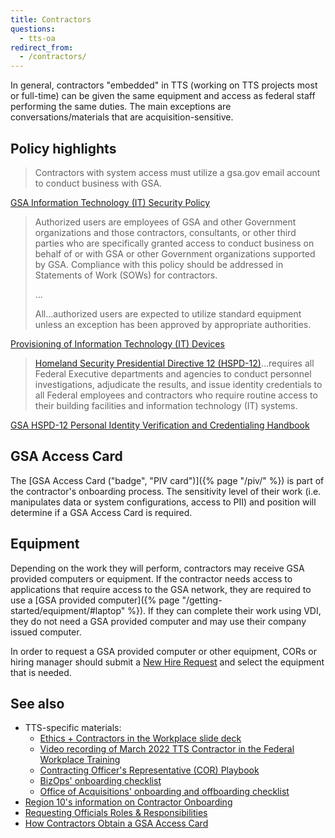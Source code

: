 ```yaml
---
title: Contractors
questions:
  - tts-oa
redirect_from:
  - /contractors/
---
```


In general, contractors "embedded" in TTS (working on TTS projects most or
full-time) can be given the same equipment and access as federal staff
performing the same duties. The main exceptions are conversations/materials that
are acquisition-sensitive.

## Policy highlights

> Contractors with system access must utilize a gsa.gov email account to conduct
> business with GSA.

[GSA Information Technology (IT) Security Policy](https://www.gsa.gov/cdnstatic/CIO_2100.1J_CHGE_1_GSA_Information_Technology_%28IT%29_Security_Policy_%28Posted_Version_4-28-2016%29.pdf#page=65)

> Authorized users are employees of GSA and other Government organizations and
> those contractors, consultants, or other third parties who are specifically
> granted access to conduct business on behalf of or with GSA or other
> Government organizations supported by GSA. Compliance with this policy should
> be addressed in Statements of Work (SOWs) for contractors.
>
> …
>
> All…authorized users are expected to utilize standard equipment unless an
> exception has been approved by appropriate authorities.

[Provisioning of Information Technology (IT) Devices](<https://www.gsa.gov/directive/provisioning-of-information-technology-(it)-devices>)

> [Homeland Security Presidential Directive 12 (HSPD-12)](https://www.dhs.gov/homeland-security-presidential-directive-12)…requires
> all Federal Executive departments and agencies to conduct personnel
> investigations, adjudicate the results, and issue identity credentials to all
> Federal employees and contractors who require routine access to their building
> facilities and information technology (IT) systems.

[GSA HSPD-12 Personal Identity Verification and Credentialing Handbook](https://www.gsa.gov/cdnstatic/CIO_P_2181.1_Homeland_Security_Presidential_Directive-12_Personal_Identity_Verification_and_Credentialing_-_10-20-08%29_%28Revised_10-5-2015%29.pdf#page=5)

## GSA Access Card

The [GSA Access Card ("badge", "PIV card")]({% page "/piv/" %}) is part of the
contractor's onboarding process. The sensitivity level of their work (i.e.
manipulates data or system configurations, access to PII) and position will
determine if a GSA Access Card is required.

## Equipment

Depending on the work they will perform, contractors may receive GSA provided
computers or equipment. If the contractor needs access to applications that
require access to the GSA network, they are required to use a [GSA provided
computer]({% page "/getting-started/equipment/#laptop" %}). If they can complete
their work using VDI, they do not need a GSA provided computer and may use their
company issued computer.

In order to request a GSA provided computer or other equipment, CORs or hiring
manager should submit a
[New Hire Request](https://gsa.servicenowservices.com/sp?id=sc_cat_item_guide&sys_id=e671d1cbf8d8f000ce3de67bda527188&sysparm_category=3b29165b7cec0100a6e757fe35f45f6c)
and select the equipment that is needed.

## See also

- TTS-specific materials:
  - [Ethics + Contractors in the Workplace slide deck](https://docs.google.com/presentation/d/1X74B0ZX0yrFxY1ywmC4_EvcZiEQi_97uZ1FUcJPcBUU/edit#slide=id.gf0514cfed4_7_0)
  - [Video recording of March 2022 TTS Contractor in the Federal Workplace Training](https://drive.google.com/file/d/1qNkbmo1G4fbdirF6N26kakrWRV0I9z-n/view?ts=622a73da)
  - [Contracting Officer's Representative (COR) Playbook](https://docs.google.com/document/d/14xOFvIGwlG0Gbd52o1D4AyJ52RqzHpX91nfEYJKu5qQ/edit)
  - [BizOps' onboarding checklist](https://docs.google.com/spreadsheets/d/1w0WSTUT0l7q19mAI6c2QCIpCFs0Cei4eukaiiRBTbRA/edit#gid=710529923)
  - [Office of Acquisitions' onboarding and offboarding checklist](https://docs.google.com/spreadsheets/d/1-RHrM2K-oupQ-wdQp5dhU6M1UtbiM2fj9kY3fGikQSg/edit#gid=0)
- [Region 10's information on Contractor Onboarding](https://insite.gsa.gov/locations/region-10/about-us/regional-staff-offices/office-of-mission-assurance-oma/contractor-hspd12-processing/contractor-onboarding-oma-r10)
- [Requesting Officials Roles & Responsibilities](https://insite.gsa.gov/employee-resources/safety-and-security/background-investigation-access-card-process/requesting-officials-roles-responsibilities)
- [How Contractors Obtain a GSA Access Card](https://www.gsa.gov/technology/government-it-initiatives/identity-credentials-and-access-manage/how-contractors-obtain-a-gsa-access-card)
